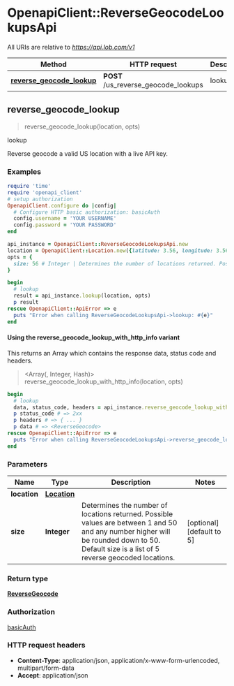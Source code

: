 # OpenapiClient::ReverseGeocodeLookupsApi

All URIs are relative to *https://api.lob.com/v1*

| Method | HTTP request | Description |
| ------ | ------------ | ----------- |
| [**reverse_geocode_lookup**](ReverseGeocodeLookupsApi.md#reverse_geocode_lookup) | **POST** /us_reverse_geocode_lookups | lookup |


## reverse_geocode_lookup

> <ReverseGeocode> reverse_geocode_lookup(location, opts)

lookup

Reverse geocode a valid US location with a live API key.

### Examples

```ruby
require 'time'
require 'openapi_client'
# setup authorization
OpenapiClient.configure do |config|
  # Configure HTTP basic authorization: basicAuth
  config.username = 'YOUR USERNAME'
  config.password = 'YOUR PASSWORD'
end

api_instance = OpenapiClient::ReverseGeocodeLookupsApi.new
location = OpenapiClient::Location.new({latitude: 3.56, longitude: 3.56}) # Location | 
opts = {
  size: 56 # Integer | Determines the number of locations returned. Possible values are between 1 and 50 and any number higher will be rounded down to 50. Default size is a list of 5 reverse geocoded locations.
}

begin
  # lookup
  result = api_instance.lookup(location, opts)
  p result
rescue OpenapiClient::ApiError => e
  puts "Error when calling ReverseGeocodeLookupsApi->lookup: #{e}"
end
```

#### Using the reverse_geocode_lookup_with_http_info variant

This returns an Array which contains the response data, status code and headers.

> <Array(<ReverseGeocode>, Integer, Hash)> reverse_geocode_lookup_with_http_info(location, opts)

```ruby
begin
  # lookup
  data, status_code, headers = api_instance.reverse_geocode_lookup_with_http_info(location, opts)
  p status_code # => 2xx
  p headers # => { ... }
  p data # => <ReverseGeocode>
rescue OpenapiClient::ApiError => e
  puts "Error when calling ReverseGeocodeLookupsApi->reverse_geocode_lookup_with_http_info: #{e}"
end
```

### Parameters

| Name | Type | Description | Notes |
| ---- | ---- | ----------- | ----- |
| **location** | [**Location**](Location.md) |  |  |
| **size** | **Integer** | Determines the number of locations returned. Possible values are between 1 and 50 and any number higher will be rounded down to 50. Default size is a list of 5 reverse geocoded locations. | [optional][default to 5] |

### Return type

[**ReverseGeocode**](ReverseGeocode.md)

### Authorization

[basicAuth](../README.md#basicAuth)

### HTTP request headers

- **Content-Type**: application/json, application/x-www-form-urlencoded, multipart/form-data
- **Accept**: application/json

